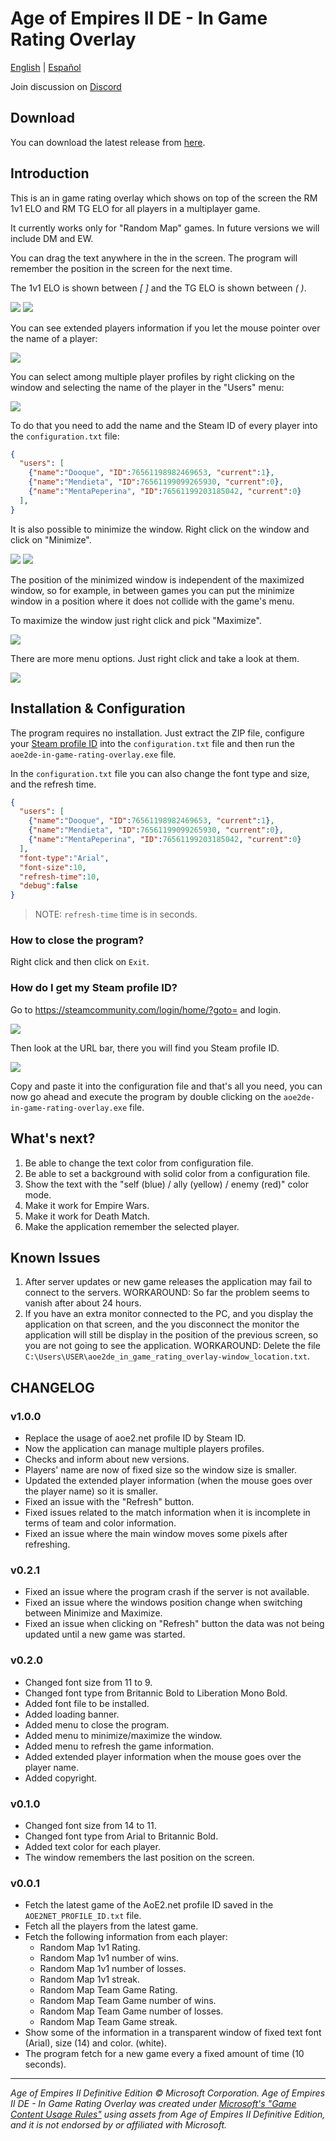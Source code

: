 # Age of Empires II DE - In Game Rating Overlay

[English](./README.md) | [Español](./README.es.md)

Join discussion on [Discord](https://discord.gg/5Ke9Fa5G5x)

## Download

You can download the latest release from [here](https://github.com/Dooque/aoe2-de-in-game-rating-overlay/archive/refs/tags/v1.0.0.zip).

## Introduction

This is an in game rating overlay which shows on top of the screen the RM 1v1 ELO and RM TG ELO for all players in a multiplayer game.

It currently works only for "Random Map" games. In future versions we will include DM and EW.

You can drag the text anywhere in the in the screen. The program will remember the position in the screen for the next time.

The 1v1 ELO is shown between *[ ]* and the TG ELO is shown between *( )*.

![](./res/image-1.png)
![](./res/image-2.png)

You can see extended players information if you let the mouse pointer over the name of a player:

![](./res/image-3.png)

You can select among multiple player profiles by right clicking on the window and selecting the name of the player in the "Users" menu:

![](./res/image-4.png)

To do that you need to add the name and the Steam ID of every player into the `configuration.txt` file:

```json
{
  "users": [
    {"name":"Dooque", "ID":76561198982469653, "current":1},
    {"name":"Mendieta", "ID":76561199099265930, "current":0},
    {"name":"MentaPeperina", "ID":76561199203185042, "current":0}
  ],
}
```

It is also possible to minimize the window. Right click on the window and click on "Minimize".

![](./res/image-5.png)
![](./res/image-6.png)

The position of the minimized window is independent of the maximized window, so for example, in between games you can put the minimize window in a position where it does not collide with the game's menu.

To maximize the window just right click and pick "Maximize".

![](./res/image-7.png)

There are more menu options. Just right click and take a look at them.

![](./res/image-8.png)

## Installation & Configuration

The program requires no installation. Just extract the ZIP file, configure your [Steam profile ID](https://steamcommunity.com/login/home/?goto=) into the `configuration.txt` file and then run the `aoe2de-in-game-rating-overlay.exe` file.

In the `configuration.txt` file you can also change the font type and size, and the refresh time.

```json
{
  "users": [
    {"name":"Dooque", "ID":76561198982469653, "current":1},
    {"name":"Mendieta", "ID":76561199099265930, "current":0},
    {"name":"MentaPeperina", "ID":76561199203185042, "current":0}
  ],
  "font-type":"Arial",
  "font-size":10,
  "refresh-time":10,
  "debug":false
}
```

> NOTE: `refresh-time` time is in seconds.

### How to close the program?

Right click and then click on `Exit`.

### How do I get my Steam profile ID?

Go to https://steamcommunity.com/login/home/?goto= and login.

![](./res/image-9.png)

Then look at the URL bar, there you will find you Steam profile ID.

![](./res/image-10.png)

Copy and paste it into the configuration file and that's all you need, you can now go ahead and execute the program by double clicking on the `aoe2de-in-game-rating-overlay.exe` file.

## What's next?

1. Be able to change the text color from configuration file.
2. Be able to set a background with solid color from a configuration file.
3. Show the text with the "self (blue) / ally (yellow) / enemy (red)" color mode.
4. Make it work for Empire Wars.
5. Make it work for Death Match.
6. Make the application remember the selected player.

## Known Issues

1. After server updates or new game releases the application may fail to connect to the servers. WORKAROUND: So far the problem seems to vanish after about 24 hours.
2. If you have an extra monitor connected to the PC, and you display the application on that screen, and the you disconnect the monitor the application will still be display in the position of the previous screen, so you are not going to see the application. WORKAROUND: Delete the file `C:\Users\USER\aoe2de_in_game_rating_overlay-window_location.txt`.

## CHANGELOG

### v1.0.0

* Replace the usage of aoe2.net profile ID by Steam ID.
* Now the application can manage multiple players profiles.
* Checks and inform about new versions.
* Players' name are now of fixed size so the window size is smaller.
* Updated the extended player information (when the mouse goes over the player name) so it is smaller.
* Fixed an issue with the "Refresh" button.
* Fixed issues related to the match information when it is incomplete in terms of team and color information.
* Fixed an issue where the main window moves some pixels after refreshing.

### v0.2.1

* Fixed an issue where the program crash if the server is not available.
* Fixed an issue where the windows position change when switching between Minimize and Maximize.
* Fixed an issue when clicking on "Refresh" button the data was not being updated until a new game was started.

### v0.2.0

* Changed font size from 11 to 9.
* Changed font type from Britannic Bold to Liberation Mono Bold.
* Added font file to be installed.
* Added loading banner.
* Added menu to close the program.
* Added menu to minimize/maximize the window.
* Added menu to refresh the game information.
* Added extended player information when the mouse goes over the player name.
* Added copyright.

### v0.1.0

* Changed font size from 14 to 11.
* Changed font type from Arial to Britannic Bold.
* Added text color for each player.
* The window remembers the last position on the screen.

### v0.0.1

* Fetch the latest game of the AoE2.net profile ID saved in the `AOE2NET_PROFILE_ID.txt` file.
* Fetch all the players from the latest game.
* Fetch the following information from each player:
  * Random Map 1v1 Rating.
  * Random Map 1v1 number of wins.
  * Random Map 1v1 number of losses.
  * Random Map 1v1 streak.
  * Random Map Team Game Rating.
  * Random Map Team Game number of wins.
  * Random Map Team Game number of losses.
  * Random Map Team Game streak.
* Show some of the information in a transparent window of fixed text font (Arial), size (14) and color. (white).
* The program fetch for a new game every a fixed amount of time (10 seconds).

- - -

*Age of Empires II Definitive Edition © Microsoft Corporation. Age of Empires II DE - In Game Rating Overlay was created under [Microsoft's "Game Content Usage Rules"](https://www.xbox.com/en-US/developers/rules) using assets from Age of Empires II Definitive Edition, and it is not endorsed by or affiliated with Microsoft.*
